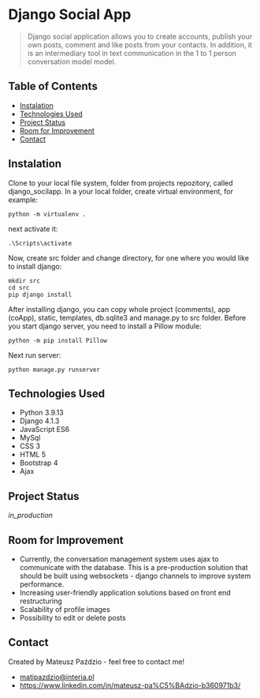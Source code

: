 # Django Social App
> Django social application allows you to create accounts, publish your own posts, comment and like posts from your contacts.
In addition, it is an intermediary tool in text communication in the 1 to 1 person conversation model 
model.

## Table of Contents
* [Instalation](#instalation)
* [Technologies Used](#technologies-used)
* [Project Status](#project-status)
* [Room for Improvement](#room-for-improvement)
* [Contact](#contact)

## Instalation
Clone to your local file system, folder from projects repozitory, called django_socilapp. 
In a your local folder, create virtual environment, for example:
```
python -m virtualenv .
```
next activate it:
```
.\Scripts\activate
```
Now, create src folder and change directory, for one where you would like to install django:
```
mkdir src
cd src
pip django install
```
After installing django, you can copy whole project (comments), app (coApp), static, templates, db.sqlite3 and manage.py to src folder.
Before you start django server, you need to install a Pillow module:
```
python -m pip install Pillow
```
Next run server:
```
python manage.py runserver
```
## Technologies Used
- Python 3.9.13
- Django 4.1.3
- JavaScript ES6
- MySql
- CSS 3
- HTML 5
- Bootstrap 4
- Ajax 


## Project Status
_in_production_

## Room for Improvement

- Currently, the conversation management system uses ajax to communicate with the database. 
This is a pre-production solution that should be built using websockets - django channels to 
improve system performance.
- Increasing user-friendly application solutions based on front end restructuring
- Scalability of profile images
- Possibility to edit or delete posts

## Contact
Created by Mateusz Paździo - feel free to contact me!
- matipazdzio@interia.pl
- https://www.linkedin.com/in/mateusz-pa%C5%BAdzio-b360971b3/
